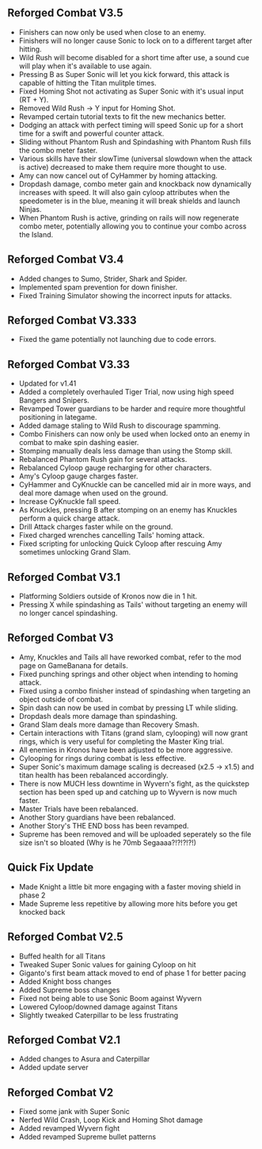 ## Reforged Combat V3.5
- Finishers can now only be used when close to an enemy.
- Finishers will no longer cause Sonic to lock on to a different target after hitting.
- Wild Rush will become disabled for a short time after use, a sound cue will play when it's available to use again.
- Pressing B as Super Sonic will let you kick forward, this attack is capable of hitting the Titan mulitple times.
- Fixed Homing Shot not activating as Super Sonic with it's usual input (RT + Y).
- Removed Wild Rush -> Y input for Homing Shot.
- Revamped certain tutorial texts to fit the new mechanics better.
- Dodging an attack with perfect timing will speed Sonic up for a short time for a swift and powerful counter attack.
- Sliding without Phantom Rush and Spindashing with Phantom Rush fills the combo meter faster. 
- Various skills have their slowTime (universal slowdown when the attack is active) decreased to make them require more thought to use.
- Amy can now cancel out of CyHammer by homing attacking.
- Dropdash damage, combo meter gain and knockback now dynamically increases with speed. It will also gain cyloop attributes when the speedometer is in the blue, meaning it will break shields and launch Ninjas.
- When Phantom Rush is active, grinding on rails will now regenerate combo meter, potentially allowing you to continue your combo across the Island.

## Reforged Combat V3.4
- Added changes to Sumo, Strider, Shark and Spider.
- Implemented spam prevention for down finisher.
- Fixed Training Simulator showing the incorrect inputs for attacks.
  
## Reforged Combat V3.333
- Fixed the game potentially not launching due to code errors.

## Reforged Combat V3.33
- Updated for v1.41
- Added a completely overhauled Tiger Trial, now using high speed Bangers and Snipers.
- Revamped Tower guardians to be harder and require more thoughtful positioning in lategame.
- Added damage staling to Wild Rush to discourage spamming.
- Combo Finishers can now only be used when locked onto an enemy in combat to make spin dashing easier.
- Stomping manually deals less damage than using the Stomp skill.
- Rebalanced Phantom Rush gain for several attacks.
- Rebalanced Cyloop gauge recharging for other characters.
- Amy's Cyloop gauge charges faster.
- CyHammer and CyKnuckle can be cancelled mid air in more ways, and deal more damage when used on the ground.
- Increase CyKnuckle fall speed.
- As Knuckles, pressing B after stomping on an enemy has Knuckles perform a quick charge attack.
- Drill Attack charges faster while on the ground.
- Fixed charged wrenches cancelling Tails' homing attack.
- Fixed scripting for unlocking Quick Cyloop after rescuing Amy sometimes unlocking Grand Slam.

## Reforged Combat V3.1
- Platforming Soldiers outside of Kronos now die in 1 hit.
- Pressing X while spindashing as Tails' without targeting an enemy will no longer cancel spindashing.

## Reforged Combat V3
- Amy, Knuckles and Tails all have reworked combat, refer to the mod page on GameBanana for details.
- Fixed punching springs and other object when intending to homing attack.
- Fixed using a combo finisher instead of spindashing when targeting an object outside of combat.
- Spin dash can now be used in combat by pressing LT while sliding.
- Dropdash deals more damage than spindashing.
- Grand Slam deals more damage than Recovery Smash.
- Certain interactions with Titans (grand slam, cylooping) will now grant rings, which is very useful for completing the Master King trial.
- All enemies in Kronos have been adjusted to be more aggressive.
- Cylooping for rings during combat is less effective.
- Super Sonic's maximum damage scaling is decreased (x2.5 -> x1.5) and titan health has been rebalanced accordingly.
- There is now MUCH less downtime in Wyvern's fight, as the quickstep section has been sped up and catching up to Wyvern is now much faster.
- Master Trials have been rebalanced.
- Another Story guardians have been rebalanced.
- Another Story's THE END boss has been revamped.
- Supreme has been removed and will be uploaded seperately so the file size isn't so bloated (Why is he 70mb Segaaaa?!?!?!?!)

## Quick Fix Update
- Made Knight a little bit more engaging with a faster moving shield in phase 2
- Made Supreme less repetitive by allowing more hits before you get knocked back
  
## Reforged Combat V2.5
- Buffed health for all Titans
- Tweaked Super Sonic values for gaining Cyloop on hit
- Giganto's first beam attack moved to end of phase 1 for better pacing
- Added Knight boss changes
- Added Supreme boss changes
- Fixed not being able to use Sonic Boom against Wyvern
- Lowered Cyloop/downed damage against Titans
- Slightly tweaked Caterpillar to be less frustrating  

## Reforged Combat V2.1
- Added changes to Asura and Caterpillar
- Added update server

## Reforged Combat V2
- Fixed some jank with Super Sonic
- Nerfed Wild Crash, Loop Kick and Homing Shot damage
- Added revamped Wyvern fight
- Added revamped Supreme bullet patterns
